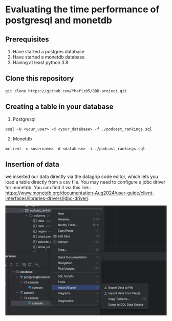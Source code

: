 # Evaluating the time performance of postgresql and monetdb

## Prerequisites
1. Have started a postgres database
2. Have started a monetdb database
3. Having at least python 3.8

## Clone this repository
```
git clone https://github.com/Yhafiz05/BDD-project.git
```
## Creating a table in your database

1. Postgresql

```
psql -U <your_user> -d <your_database> -f ./podcast_rankings.sql
```

2. Monetdb

```
mclient -u <username> -d <database> -i ./podcast_rankings.sql
```
## Insertion of data

we inserted our data directly via the datagrip code editor, which lets you load a table directly from a csv file.
You may need to configure a jdbc driver for monetdb. You can find it via this link : https://www.monetdb.org/documentation-Aug2024/user-guide/client-interfaces/libraries-drivers/jdbc-driver/.

![data](data/Capture%20d’écran%202024-12-03%20à%2012.30.26%E2%80%AFPM.png)